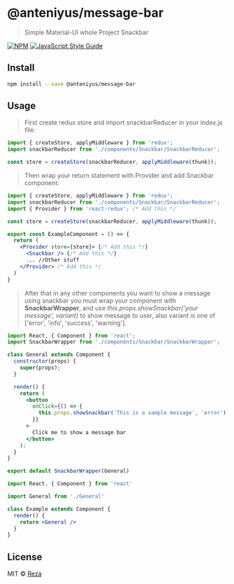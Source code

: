 # @anteniyus/message-bar

> Simple Material-UI whole Project Snackbar

[![NPM](https://img.shields.io/npm/v/@anteniyus/message-bar.svg)](https://www.npmjs.com/package/@anteniyus/message-bar) [![JavaScript Style Guide](https://img.shields.io/badge/code_style-standard-brightgreen.svg)](https://standardjs.com)

## Install

```bash
npm install --save @anteniyus/message-bar
```

## Usage

> First create redux store and import snackbarReducer in your index.js file:
```jsx
import { createStore, applyMiddleware } from 'redux';
import snackbarReducer from './components/Snackbar/SnackbarReducer';

const store = createStore(snackbarReducer, applyMiddleware(thunk));
```
> Then wrap your return statement with Provider and add Snackbar component:
```jsx
import { createStore, applyMiddleware } from 'redux';
import snackbarReducer from './components/Snackbar/SnackbarReducer';
import { Provider } from 'react-redux'; /* Add this */

const store = createStore(snackbarReducer, applyMiddleware(thunk));

export const ExampleComponent = () => {
  return (
    <Provider store={store}> {/* Add this */}
      <Snackbar /> {/* Add this */}
      ... //Other stuff
    </Provider> /* Add this */
  )
}
```

>After that in any other components you want to show a message using snackbar you must wrap your component with **SnackbarWrapper**, and use *this.props.showSnackbar('your message', variant)* to show message to user, also variant is one of ['error', 'info', 'success', 'warning'].

```jsx
import React, { Component } from 'react';
import SnackbarWrapper from './components/Snackbar/SnackbarWrapper';

class General extends Component {
  constructor(props) {
    super(props);
  }

  render() {
    return (
      <button
        onClick={() => {
          this.props.showSnackbar('This is a sample message', 'error');
        }}
      >
        Click me to show a message bar
      </button>
    );
  }
}

export default SnackbarWrapper(General)

```

```jsx
import React, { Component } from 'react'

import General from './General'

class Example extends Component {
  render() {
    return <General />
  }
}
```

## License

MIT © [Reza](https://github.com/Reza)
